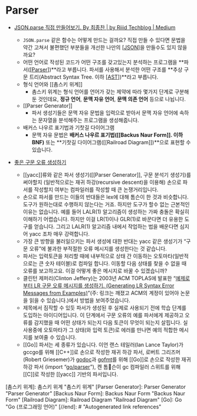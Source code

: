 # Parser

- [JSON.parse 직접 만들어보기. By 최종찬 | by Riiid Techblog | Medium](https://riiidtechblog.medium.com/json-parse-%EC%A7%81%EC%A0%91-%EB%A7%8C%EB%93%A4%EC%96%B4%EB%B3%B4%EA%B8%B0-f567ecdf08c0)
  - `JSON.parse` 같은 함수는 어떻게 만드는 걸까요? 직접 만들 수 있다면 문법을 약간 고쳐서 불편했던 부분들을 개선한 나만의 [[JSON]]을 만들수도 있지 않을까요?
  - 어떤 언어로 작성된 코드가 어떤 구조를 갖고있는지 분석하는 프로그램을 **파서([[Parser]])**라고 부릅니다. 파서를 사용해서 분석한 어떤 구조를 **추상 구문 트리(Abstract Syntax Tree. 이하 [[AST]])**라고 부릅니다.
  - 형식 언어와 [[촘스키 위계]]
    - 촘스키 위계는 형식 언어를 언어가 갖는 제약에 따라 몇가지 단계로 구분해 둔 것인데요, **정규 언어**, **문맥 자유 언어**, **문맥 의존 언어** 등으로 나뉩니다.
  - [[Parser Generator]]
    - 파서 생성기들은 문맥 자유 문법을 입력으로 받아서 문맥 자유 언어에 속하는 문자열을 분석해주는 프로그램을 생성해줍니다.
  - 배커스 나우르 표기법과 기찻길 다이어그램
    - 문맥 자유 문법은 **배커스 나우르 표기법([[Backus Naur Form]]. 이하 BNF)** 또는 **기찻길 다이어그램([[Railroad Diagram]])**으로 표현할 수 있습니다.

- [좋은 구문 오류 생성하기](http://dalinaum.github.io/compiler/2021/02/04/yyerror.html)
  - [[yacc]]류와 같은 파서 생성기([[Parser Generator]], 구문 분석기 생성기)를 써야할지 (일반적으로는 재귀 하강(recursive descent)을 이용해) 손으로 파서를 작성할지 여부는 컴파일러를 작성할 때 큰 논쟁거리입니다.
  - 손으로 파서를 만드는 이들의 반대들은 lex에 대해 톰슨이 한 것과 비슷합니다. 도구가 원하는대로 수행하지 않는다는 거죠. 하지만 도구가 할수 없는 근본적인 이유는 없습니다. 예를 들어 LALR(1) 알고리즘이 생성하는 가짜 충돌은 확실히 이해하기 어렵습니다. 하지만 이걸 LR(1)이나 GLR(1)로 바꾼다면 더 유용한 도구를 얻습니다. 그리고 LALR(1) 알고리즘 내에서 작업하는 법을 배운다면 심지어 yacc 조차 매우 강력합니다.
  - 가장 큰 방향을 불러일으키는 파서 생성에 대한 반대는 yacc 같은 생성기가 “구문 오류”에 불과한 부적절한 오류 메시지를 생성한다는 것 같습니다.
  - 파서는 입력토큰을 처리할 때에 내부적으로 상태 간 이동하는 오토마타(일반적으로는 큰 숫자 테이블)로 컴파일 합니다. 이동할 다음 상태를 찾을 수 없을 때 오류를 보고하고요. 이걸 어떻게 좋은 메시지로 바꿀 수 있겠습니까?
  - 클린턴 제퍼리(Clinton Jeffery)는 2003년 ACM TOPLAS에 발표한 “[예제로 부터 LR 구문 오류 메시지를 생성하기. (Generating LR Syntax Error Messages from Examples)](http://people.cs.vt.edu/~haebang//coursework/PL/summary.pdf)”(주: 링크는 깨졌고 ACM의 계정이 있어야 논문을 읽을 수 있습니다.)에서 방법을 보여주었습니다.
  - 제목에서 짐작할 수 있듯 파서가 생성된 후 실제로 사용되기 전에 학습 단계를 도입하는 아이디어입니다. 이 단계에서 구문 오류의 예를 파서에게 제공하고 오류를 감지했을 때 어떤 상태가 되는지 다음 토큰이 무엇이 되는지 살핍니다. 실 사용중에 오토마타가 그 상태(와 입력 토큰)로 에러를 만나면 예의 적합한 메시지를 보여줄 수 있습니다.
  - [[Go]] 파서는 세 종류가 있습니다. 이언 랜스 테일러(Ian Lance Taylor)가 gccgo를 위해 [[C++]]로 손으로 작성한 재귀 하강 파서, 로버트 그리즈머(Robert Griesemer)가 [godoc](http://golang.org/cmd/godoc/)과 [gofmt](http://golang.org/cmd/gofmt/)를 위해 [[Go]]로 손으로 작성한 재귀 하강 파서 (import “[go/parser](http://golang.org/pkg/go/parser)”), 켄 톰슨이 gc 컴파일러 스위트를 위해 [[C]]로 작성한 [[yacc]] 기반의 파서입니다.

[//begin]: # "Autogenerated link references for markdown compatibility"
[JSON]: JSON "JSON"
[Parser]: Parser "Parser"
[AST]: AST "AST: Abstact Syntax Tree"
[촘스키 위계]: 촘스키 위계 "촘스키 위계"
[Parser Generator]: Parser Generator "Parser Generator"
[Backus Naur Form]: Backus Naur Form "Backus Naur Form"
[Railroad Diagram]: Railroad Diagram "Railroad Diagram"
[Go]: Go "Go (프로그래밍 언어)"
[//end]: # "Autogenerated link references"